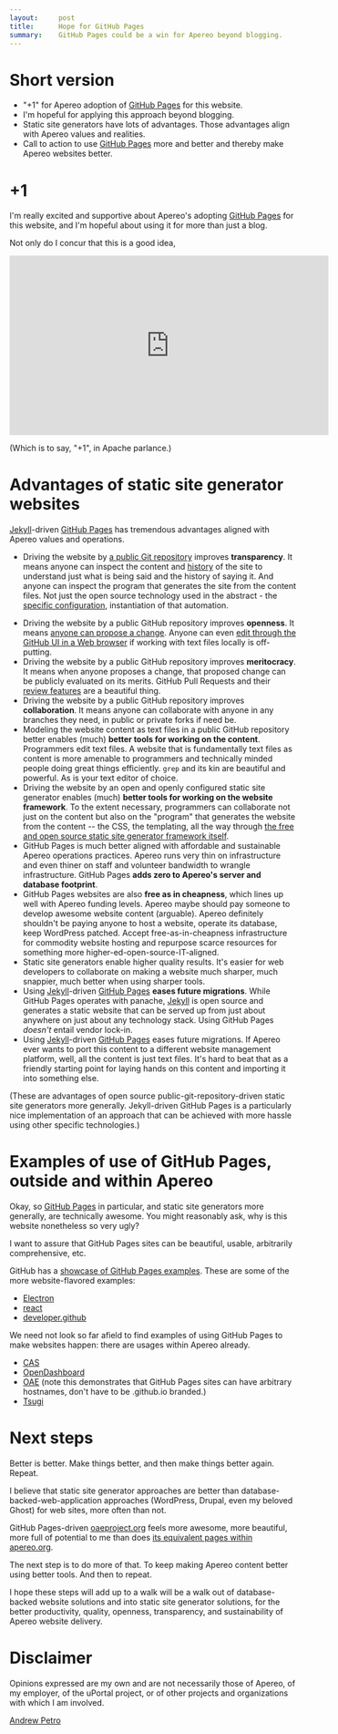 ```yaml
---
layout:     post
title:      Hope for GitHub Pages
summary:    GitHub Pages could be a win for Apereo beyond blogging.
---
```


# Short version

+ "+1" for Apereo adoption of [GitHub Pages][] for this website.
+ I'm hopeful for applying this approach beyond blogging.
+ Static site generators have lots of advantages. Those advantages align with Apereo values and realities.
+ Call to action to use [GitHub Pages][] more and better and thereby make Apereo websites better.


# +1

I'm really excited and supportive about Apereo's adopting [GitHub Pages][] for this website, and I'm hopeful about using it for more than just a blog.

Not only do I concur that this is a good idea,

<iframe width="560" height="315" src="https://www.youtube.com/embed/dm1p9mE9RBw?rel=0&t=2s" frameborder="0" allowfullscreen></iframe>

(Which is to say, "+1", in Apache parlance.)

# Advantages of static site generator websites

[Jekyll][]-driven [GitHub Pages][] has tremendous advantages aligned with Apereo values and operations.

+ Driving the website by [a public Git repository](https://github.com/apereo/apereo.github.io) improves **transparency**. It means anyone can inspect the content and [history](https://github.com/apereo/apereo.github.io/commits/master) of the site to understand just what is being said and the history of saying it. And anyone can inspect the program that generates the site from the content files. Not just the open source technology used in the abstract - the [specific configuration](https://github.com/apereo/apereo.github.io/tree/master/_layouts), instantiation of that automation.
* Driving the website by a public GitHub repository improves **openness**. It means [anyone can propose a change](https://help.github.com/articles/creating-a-pull-request/). Anyone can even [edit through the GitHub UI in a Web browser](https://help.github.com/articles/editing-files-in-another-user-s-repository/) if working with text files locally is off-putting.
* Driving the website by a public GitHub repository improves **meritocracy**. It means when anyone proposes a change, that proposed change can be publicly evaluated on its merits. GitHub Pull Requests and their [review features](https://help.github.com/articles/reviewing-changes-in-pull-requests/) are a beautiful thing.
* Driving the website by a public GitHub repository improves **collaboration**. It means anyone can collaborate with anyone in any branches they need, in public or private forks if need be.
* Modeling the website content as text files in a public GitHub repository better enables (much) **better tools for working on the content**. Programmers edit text files. A website that is fundamentally text files as content is more amenable to programmers and technically minded people doing great things efficiently. `grep` and its kin are beautiful and powerful. As is your text editor of choice.
* Driving the website by an open and openly configured static site generator enables (much) **better tools for working on the website framework**. To the extent necessary, programmers can collaborate not just on the content but also on the "program" that generates the website from the content -- the CSS, the templating, all the way through [the free and open source static site generator framework itself][Jekyll].
* GitHub Pages is much better aligned with affordable and sustainable Apereo operations practices. Apereo runs very thin on infrastructure and even thiner on staff and volunteer bandwidth to wrangle infrastructure. GitHub Pages **adds zero to Apereo's server and database footprint**.
* GitHub Pages websites are also **free as in cheapness**, which lines up well with Apereo funding levels. Apereo maybe should pay someone to develop awesome website content (arguable). Apereo definitely shouldn't be paying anyone to host a website, operate its database, keep WordPress patched. Accept free-as-in-cheapness infrastructure for commodity website hosting and repurpose scarce resources for something more higher-ed-open-source-IT-aligned.
* Static site generators enable higher quality results. It's easier for web developers to collaborate on making a website much sharper, much snappier, much better when using sharper tools.
* Using [Jekyll][]-driven [GitHub Pages][] **eases future migrations**. While GitHub Pages operates with panache, [Jekyll][] is open source and generates a static website that can be served up from just about anywhere on just about any technology stack. Using GitHub Pages *doesn't* entail vendor lock-in.
* Using [Jekyll][]-driven [GitHub Pages][] eases future migrations. If Apereo ever wants to port this content to a different website management platform, well, all the content is just text files. It's hard to beat that as a friendly starting point for laying hands on this content and importing it into something else.

(These are advantages of open source public-git-repository-driven static site generators more generally. Jekyll-driven GitHub Pages is a particularly nice implementation of an approach that can be achieved with more hassle using other specific technologies.)

# Examples of use of GitHub Pages, outside and within Apereo

Okay, so [GitHub Pages][] in particular, and static site generators more generally, are technically awesome. You might reasonably ask, why is this website nonetheless so very ugly?

I want to assure that GitHub Pages sites can be beautiful, usable, arbitrarily comprehensive, etc.

GitHub has a [showcase of GitHub Pages examples][]. These are some of the more website-flavored examples:

+ [Electron](http://electron.atom.io/community/)
+ [react](https://facebook.github.io/react/)
+ [developer.github](https://developer.github.com/)

We need not look so far afield to find examples of using GitHub Pages to make websites happen: there are usages within Apereo already.

* [CAS](https://apereo.github.io/cas/)
* [OpenDashboard](http://apereo-learning-analytics-initiative.github.io/OpenDashboard/)
* [OAE][oaeproject.org] (note this demonstrates that GitHub Pages sites can have arbitrary hostnames, don't have to be .github.io branded.)
* [Tsugi](https://csev.github.io/tsugi/)

# Next steps

Better is better. Make things better, and then make things better again. Repeat.

I believe that static site generator approaches are better than database-backed-web-application approaches (WordPress, Drupal, even my beloved Ghost) for web sites, more often than not.

GitHub Pages-driven [oaeproject.org][] feels more awesome, more beautiful, more full of potential to me than does [its equivalent pages within apereo.org](https://www.apereo.org/projects/apereo-oae).

The next step is to do more of that. To keep making Apereo content better using better tools. And then to repeat.

I hope these steps will add up to a walk will be a walk out of database-backed website solutions and into static site generator solutions, for the better productivity, quality, openness, transparency, and sustainability of Apereo website delivery.

# Disclaimer

Opinions expressed are my own and are not necessarily those of Apereo, of my employer, of the uPortal project, or of other projects and organizations with which I am involved.

[Andrew Petro](https://twitter.com/awpetro)

[GitHub Pages]: https://pages.github.com/
[Jekyll]: https://jekyllrb.com/
[Showcase of GitHub Pages examples]: https://github.com/showcases/github-pages-examples
[oaeproject.org]: http://oaeproject.org/
